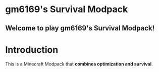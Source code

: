 gm6169's Survival Modpack
====
Welcome to play gm6169's Survival Modpack!
-------
# Introduction
This is a Minecraft Modpack that **combines optimization and survival**.
